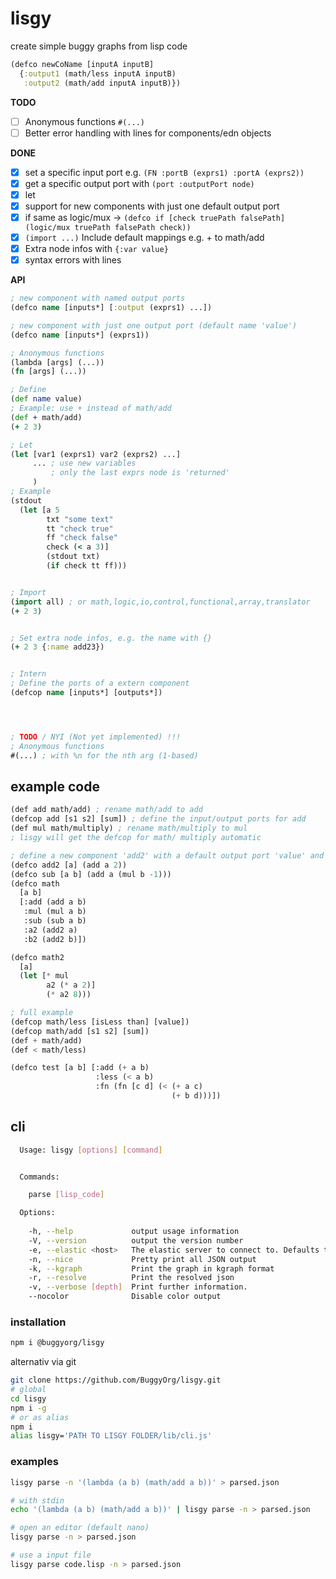# lisgy
create simple buggy graphs from lisp code

```clojure
(defco newCoName [inputA inputB] 
  {:output1 (math/less inputA inputB) 
   :output2 (math/add inputA inputB)})
```

**TODO**
- [ ] Anonymous functions `#(...)`
- [ ] Better error handling with lines for components/edn objects

**DONE**
- [x] set a specific input port e.g. `(FN :portB (exprs1) :portA (exprs2))`
- [x] get a specific output port with `(port :outputPort node)`
- [x] let
- [x] support for new components with just one default output port
- [x] if same as logic/mux -> `(defco if [check truePath falsePath] (logic/mux truePath falsePath check))`
- [x] `(import ...)` Include default mappings e.g. + to math/add 
- [x] Extra node infos with `{:var value}`
- [x] syntax errors with lines

**API**
```clojure
; new component with named output ports
(defco name [inputs*] [:output (exprs1) ...])

; new component with just one output port (default name 'value')
(defco name [inputs*] (exprs1))

; Anonymous functions 
(lambda [args] (...))
(fn [args] (...))

; Define
(def name value)
; Example: use + instead of math/add
(def + math/add)
(+ 2 3)

; Let
(let [var1 (exprs1) var2 (exprs2) ...]
     ... ; use new variables
         ; only the last exprs node is 'returned'
     )
; Example
(stdout
  (let [a 5
        txt "some text"
        tt "check true"
        ff "check false"
        check (< a 3)]
        (stdout txt)
        (if check tt ff)))


; Import
(import all) ; or math,logic,io,control,functional,array,translator
(+ 2 3)


; Set extra node infos, e.g. the name with {}
(+ 2 3 {:name add23})


; Intern
; Define the ports of a extern component
(defcop name [inputs*] [outputs*])




; TODO / NYI (Not yet implemented) !!!
; Anonymous functions 
#(...) ; with %n for the nth arg (1-based)
```

## example code

```lisp
(def add math/add) ; rename math/add to add
(defcop add [s1 s2] [sum]) ; define the input/output ports for add
(def mul math/multiply) ; rename math/multiply to mul
; lisgy will get the defcop for math/ multiply automatic

; define a new component 'add2' with a default output port 'value' and the input port 'a''
(defco add2 [a] (add a 2)) 
(defco sub [a b] (add a (mul b -1)))
(defco math 
  [a b] 
  [:add (add a b)
   :mul (mul a b)
   :sub (sub a b)
   :a2 (add2 a)
   :b2 (add2 b)])

(defco math2
  [a]
  (let [* mul
        a2 (* a 2)]
        (* a2 8)))

; full example
(defcop math/less [isLess than] [value])
(defcop math/add [s1 s2] [sum])
(def + math/add)
(def < math/less)

(defco test [a b] [:add (+ a b) 
                   :less (< a b) 
                   :fn (fn [c d] (< (+ a c) 
                                    (+ b d)))])

```

## cli

```bash
  Usage: lisgy [options] [command]


  Commands:

    parse [lisp_code]

  Options:
  
    -h, --help             output usage information
    -V, --version          output the version number
    -e, --elastic <host>   The elastic server to connect to. Defaults to BUGGY_COMPONENT_LIBRARY_HOST=http://localhost:9200
    -n, --nice             Pretty print all JSON output
    -k, --kgraph           Print the graph in kgraph format
    -r, --resolve          Print the resolved json
    -v, --verbose [depth]  Print further information.
    --nocolor              Disable color output


```

### installation
```bash
npm i @buggyorg/lisgy
```

alternativ via git
```bash
git clone https://github.com/BuggyOrg/lisgy.git
# global
cd lisgy
npm i -g
# or as alias
npm i
alias lisgy='PATH TO LISGY FOLDER/lib/cli.js'
```

### examples

```bash
lisgy parse -n '(lambda (a b) (math/add a b))' > parsed.json

# with stdin
echo '(lambda (a b) (math/add a b))' | lisgy parse -n > parsed.json

# open an editor (default nano)
lisgy parse -n > parsed.json

# use a input file
lisgy parse code.lisp -n > parsed.json
```

